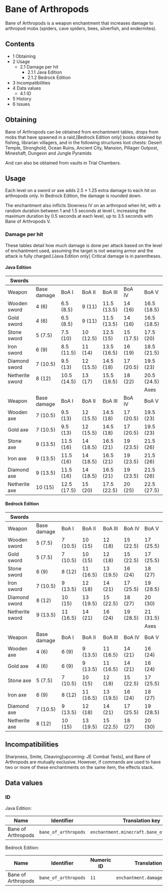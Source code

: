 # Bane of Arthropods
Bane of Arthropods is a weapon enchantment that increases damage to arthropod mobs (spiders, cave spiders, bees, silverfish, and endermites).

## Contents
- 1 Obtaining
- 2 Usage
	- 2.1 Damage per hit
		- 2.1.1 Java Edition
		- 2.1.2 Bedrock Edition
- 3 Incompatibilities
- 4 Data values
	- 4.1 ID
- 5 History
- 6 Issues

## Obtaining
Bane of Arthropods can be obtained from enchantment tables, drops from mobs that have spawned in a raid,‌[Bedrock Edition  only] books obtained by fishing, librarian villagers, and in the following structures loot chests: Desert Temple, Stronghold, Ocean Ruins, Ancient City, Mansion, Pillager Outpost, Mineshaft, Dungeon and Jungle Pyramids

And can also be obtained from vaults in Trial Chambers.

## Usage
Each level on a sword or axe adds 2.5 × 1.25 extra damage to each hit on arthropods only. In Bedrock Edition, the damage is rounded down.

The enchantment also inflicts Slowness IV on an arthropod when hit, with a random duration between 1 and 1.5 seconds at level I, increasing the maximum duration by 0.5 seconds at each level, up to 3.5 seconds with Bane of Arthropods V.

### Damage per hit
These tables detail how much damage is done per attack based on the level of enchantment used, assuming the target is not wearing armor and the attack is fully charged.‌[Java Edition  only] Critical damage is in parentheses.

#### Java Edition
| Swords          |             |             |           |             |           |             |
|-----------------|-------------|-------------|-----------|-------------|-----------|-------------|
| Weapon          | Base damage | BoA I       | BoA II    | BoA III     | BoA IV    | BoA V       |
| Wooden sword    | 4 (6)       | 6.5 (8.5)   | 9 (11)    | 11.5 (13.5) | 14 (16)   | 16.5 (18.5) |
| Gold sword      | 4 (6)       | 6.5 (8.5)   | 9 (11)    | 11.5 (13.5) | 14 (16)   | 16.5 (18.5) |
| Stone sword     | 5 (7.5)     | 7.5 (10)    | 10 (12.5) | 12.5 (15)   | 15 (17.5) | 17.5 (20)   |
| Iron sword      | 6 (9)       | 8.5 (11.5)  | 11 (14)   | 13.5 (16.5) | 16 (19)   | 18.5 (21.5) |
| Diamond sword   | 7 (10.5)    | 9.5 (13)    | 12 (15.5) | 14.5 (18)   | 17 (20.5) | 19.5 (23)   |
| Netherite sword | 8 (12)      | 10.5 (14.5) | 13 (17)   | 15.5 (19.5) | 18 (22)   | 20.5 (24.5) |
|                 |             |             |           |             |           | Axes        |
| Weapon          | Base damage | BoA I       | BoA II    | BoA III     | BoA IV    | BoA V       |
| Wooden axe      | 7 (10.5)    | 9.5 (13)    | 12 (15.5) | 14.5 (18)   | 17 (20.5) | 19.5 (23)   |
| Gold axe        | 7 (10.5)    | 9.5 (13)    | 12 (15.5) | 14.5 (18)   | 17 (20.5) | 19.5 (23)   |
| Stone axe       | 9 (13.5)    | 11.5 (16)   | 14 (18.5) | 16.5 (21)   | 19 (23.5) | 21.5 (26)   |
| Iron axe        | 9 (13.5)    | 11.5 (16)   | 14 (18.5) | 16.5 (21)   | 19 (23.5) | 21.5 (26)   |
| Diamond axe     | 9 (13.5)    | 11.5 (16)   | 14 (18.5) | 16.5 (21)   | 19 (23.5) | 21.5 (26)   |
| Netherite axe   | 10 (15)     | 12.5 (17.5) | 15 (20)   | 17.5 (22.5) | 20 (25)   | 22.5 (27.5) |

#### Bedrock Edition
| Swords          |             |           |           |           |           |           |
|-----------------|-------------|-----------|-----------|-----------|-----------|-----------|
| Weapon          | Base damage | BoA I     | BoA II    | BoA III   | BoA IV    | BoA V     |
| Wooden sword    | 5 (7.5)     | 7 (10.5)  | 10 (15)   | 12 (18)   | 15 (22.5) | 17 (25.5) |
| Gold sword      | 5 (7.5)     | 7 (10.5)  | 10 (15)   | 12 (18)   | 15 (22.5) | 17 (25.5) |
| Stone sword     | 6 (9)       | 8 (12)    | 11 (16.5) | 13 (19.5) | 16 (24)   | 18 (27)   |
| Iron sword      | 7 (10.5)    | 9 (13.5)  | 12 (18)   | 14 (21)   | 17 (25.5) | 19 (28.5) |
| Diamond sword   | 8 (12)      | 10 (15)   | 13 (19.5) | 15 (22.5) | 18 (27)   | 20 (30)   |
| Netherite sword | 9 (13.5)    | 11 (16.5) | 14 (21)   | 16 (24)   | 19 (28.5) | 21 (31.5) |
|                 |             |           |           |           |           | Axes      |
| Weapon          | Base damage | BoA I     | BoA II    | BoA III   | BoA IV    | BoA V     |
| Wooden axe      | 4 (6)       | 6 (9)     | 9 (13.5)  | 11 (16.5) | 14 (21)   | 16 (24)   |
| Gold axe        | 4 (6)       | 6 (9)     | 9 (13.5)  | 11 (16.5) | 14 (21)   | 16 (24)   |
| Stone axe       | 5 (7.5)     | 7 (10.5)  | 10 (15)   | 12 (18)   | 15 (22.5) | 17 (25.5) |
| Iron axe        | 6 (9)       | 8 (12)    | 11 (16.5) | 13 (19.5) | 16 (24)   | 18 (27)   |
| Diamond axe     | 7 (10.5)    | 9 (13.5)  | 12 (18)   | 14 (21)   | 17 (25.5) | 19 (28.5) |
| Netherite axe   | 8 (12)      | 10 (15)   | 13 (19.5) | 15 (22.5) | 18 (27)   | 20 (30)   |

## Incompatibilities
Sharpness, Smite, Cleaving‌[upcoming: JE Combat Tests], and Bane of Arthropods are mutually exclusive. However, if commands are used to have two or more of these enchantments on the same item, the effects stack.

## Data values
### ID
Java Edition:

| Name               | Identifier           | Translation key                            |
|--------------------|----------------------|--------------------------------------------|
| Bane of Arthropods | `bane_of_arthropods` | `enchantment.minecraft.bane_of_arthropods` |

Bedrock Edition:

| Name               | Identifier           | Numeric ID | Translation key                 |
|--------------------|----------------------|------------|---------------------------------|
| Bane of Arthropods | `bane_of_arthropods` | `11`       | `enchantment.damage.arthropods` |


